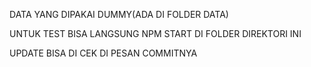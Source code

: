 DATA YANG DIPAKAI DUMMY(ADA DI FOLDER DATA)

UNTUK TEST BISA LANGSUNG NPM START DI FOLDER DIREKTORI INI


UPDATE BISA DI CEK DI PESAN COMMITNYA
